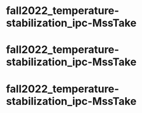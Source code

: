 # fall2022_temperature-stabilization_ipc-MssTake
# fall2022_temperature-stabilization_ipc-MssTake
# fall2022_temperature-stabilization_ipc-MssTake
